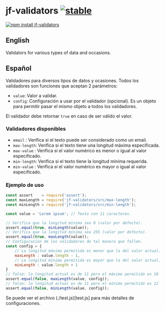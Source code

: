# jf-validators [![stable](http://badges.github.io/stability-badges/dist/stable.svg)](http://github.com/badges/stability-badges)

[![npm install jf-validators](https://nodei.co/npm/jf-validators.png?compact=true)](https://npmjs.org/package/jf-validators/)

## English

Validators for various types of data and occasions.

## Español

Validadores para diversos tipos de datos y ocasiones.
Todos los validadores son funciones que aceptan 2 parámetros:

- `value`: Valor a validar.
- `config`: Configuración a usar por el validador (opcional). Es un objeto para permitir pasar el mismo objeto a todos los validadores.

El validador debe retornar `true` en caso de ser válido el valor.

### Validadores disponibles

- `email`     : Verifica si el texto puede ser considerado como un email.
- `max-length`: Verifica si el texto tiene una longitud máxima especificada.
- `max-value` : Verifica si el valor numérico es menor o igual al valor especificado.
- `min-length`: Verifica si el texto tiene la longitud mínima requerida.
- `min-value` : Verifica si el valor numérico es mayor o igual al valor especificado.

### Ejemplo de uso

```js
const assert    = require('assert');
const maxLength = require('jf-validators/src/max-length');
const minLength = require('jf-validators/src/min-length');

const value = 'Lorem ipsum'; // Texto con 11 caracteres.

// Verifica que la longitud mínima sea 0 (valor por defecto).
assert.equal(true, minLength(value));
// Verifica que la longitud mínima sea 255 (valor por defecto).
assert.equal(true, maxLength(value));
// Configuración de los validadores de tal manera que fallen.
const config = {
    // La longitud máxima permitida es menor que la del valor actual.
    maxLength : value.length - 1,
    // La longitud mínima permitida es mayor que la del valor actual.
    minLength : value.length + 1
}
// false: la longitud actual es de 11 pero el máximo permitido es 10
assert.equal(false, maxLength(value, config));
// false: la longitud actual es de 11 pero el mínimo permitido es 12
assert.equal(false, minLength(value, config));
``` 

Se puede ver el archivo (./test.js)[test.js] para más detalles de configuraciones.
